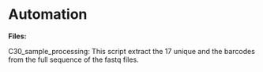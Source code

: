 # Automation

**Files:**

C30_sample_processing: 
This script extract the 17 unique and the barcodes from the full sequence of the fastq files. 
